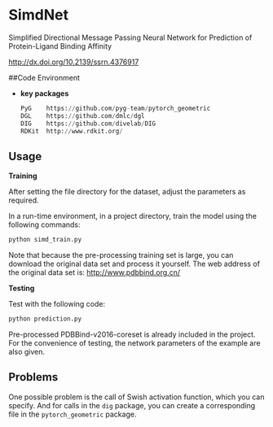 # SimdNet
Simplified Directional Message Passing Neural Network for Prediction of Protein-Ligand Binding Affinity

http://dx.doi.org/10.2139/ssrn.4376917

##Code Environment
- **key packages**
    ```python
    PyG    https://github.com/pyg-team/pytorch_geometric
    DGL    https://github.com/dmlc/dgl
    DIG    https://github.com/divelab/DIG
    RDKit  http://www.rdkit.org/
    ```
  
## Usage
**Training**


After setting the file directory for the dataset, adjust the parameters as required.

In a run-time environment, in a project directory, train the model using the following commands:
  ```python
  python simd_train.py
  ```
Note that because the pre-processing training set is large, you can download the original data set and process it yourself. The web address of the original data set is: http://www.pdbbind.org.cn/

**Testing**

Test with the following code:
  ```python
  python prediction.py
  ```
Pre-processed PDBBind-v2016-coreset is already included in the project. For the convenience of testing, the network parameters of the example are also given.


## Problems
One possible problem is the call of Swish activation function, which you can specify. And for calls in the `dig` package, you can create a corresponding file in the `pytorch_geometric` package.

  


